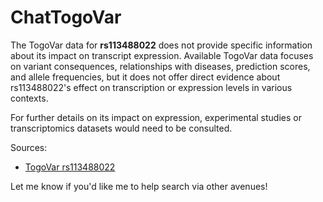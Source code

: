 # ChatTogoVar

The TogoVar data for **rs113488022** does not provide specific information about its impact on transcript expression. Available TogoVar data focuses on variant consequences, relationships with diseases, prediction scores, and allele frequencies, but it does not offer direct evidence about rs113488022's effect on transcription or expression levels in various contexts.

For further details on its impact on expression, experimental studies or transcriptomics datasets would need to be consulted.

Sources: 
- [TogoVar rs113488022](https://togovar.biosciencedbc.jp)

Let me know if you'd like me to help search via other avenues!